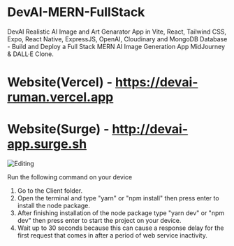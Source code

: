 # DevAI-MERN-FullStack
 DevAI Realistic AI Image and Art Genarator App in Vite, React, Tailwind CSS, Expo, React Native, ExpressJS, OpenAI, Cloudinary and MongoDB Database - Build and Deploy a Full Stack MERN AI Image Generation App MidJourney & DALL·E Clone.

 # Website(Vercel) - https://devai-ruman.vercel.app
 # Website(Surge) - http://devai-app.surge.sh
 
![Editing](https://user-images.githubusercontent.com/115035799/226196081-51dd31eb-d094-4e97-a6b8-96ed758b036c.png)

Run the following command on your device

1.  Go to the Client folder.
2.  Open the terminal and type "yarn" or "npm install" then press enter to install the node package.
3.  After finishing installation of the node package type "yarn dev" or "npm dev" then press enter to start the project on your device.
4. Wait up to 30 seconds because this can cause a response delay for the first request that comes in after a period of web service inactivity.
